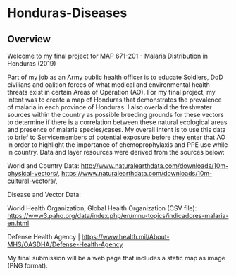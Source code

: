 # Honduras-Diseases

## Overview

Welcome to my final project for MAP 671-201 - Malaria Distribution in Honduras (2019)

Part of my job as an Army public health officer is to educate Soldiers, DoD civilians and oalition forces of what medical and environmental health threats exist in certain Areas of Operation (AO). For my final project, my intent was to create a map of Honduras that demonstrates the prevalence of malaria in each province of Honduras. I also overlaid the freshwater sources within the country as possible breeding grounds for these vectors to determine if there is a correlation between these natural ecological areas and presence of malaria species/cases. My overall intent is to use this data to brief to Servicemembers of potential exposure before they enter that AO in order to highlight the importance of chemoprophylaxis and PPE use while in country. Data and layer resources were derived from the sources below:

World and Country Data: http://www.naturalearthdata.com/downloads/10m-physical-vectors/, https://www.naturalearthdata.com/downloads/10m-cultural-vectors/, 

Disease and Vector Data:

World Health Organization, Global Health Organization (CSV file): https://www3.paho.org/data/index.php/en/mnu-topics/indicadores-malaria-en.html

Defense Health Agency | https://www.health.mil/About-MHS/OASDHA/Defense-Health-Agency

My final submission will be a web page that includes a static map as image (PNG format). 

